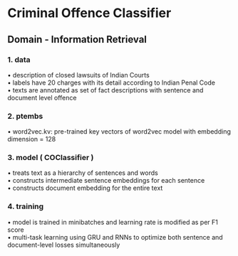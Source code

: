 # Criminal Offence Classifier
## Domain -  Information Retrieval

### 1. data
• description of closed lawsuits of Indian Courts\
• labels have 20 charges with its detail according to Indian Penal Code\
• texts are annotated as set of fact descriptions with sentence and document level offence

### 2. ptembs
• word2vec.kv: pre-trained key vectors of word2vec model with embedding dimension = 128

### 3. model ( COClassifier )
• treats text as a hierarchy of sentences and words\
• constructs intermediate sentence embeddings for each sentence\
• constructs document embedding for the entire text

### 4. training
• model is trained in minibatches and learning rate is modified as per F1 score\
• multi-task learning using GRU and RNNs to optimize both sentence and document-level losses simultaneously
